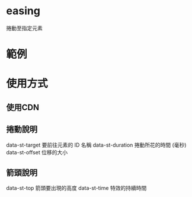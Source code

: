 # easing
捲動至指定元素

# 範例

# 使用方式
## 使用CDN

## 捲動說明
data-st-target 要前往元素的 ID 名稱 
data-st-duration 捲動所花的時間 (毫秒)
data-st-offset 位移的大小

## 箭頭說明
data-st-top 箭頭要出現的高度 
data-st-time 特效的持續時間